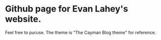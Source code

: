 # Github page for Evan Lahey's website.
Feel free to puruse. The theme is "The Cayman Blog theme" for reference.